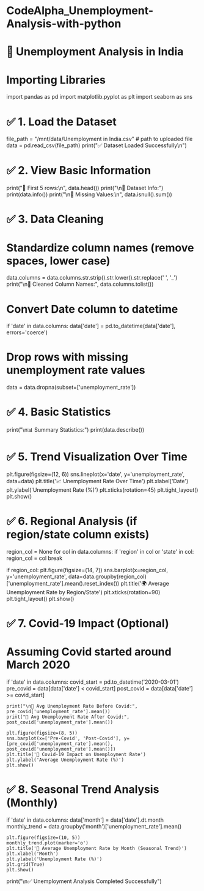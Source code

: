 # CodeAlpha_Unemployment-Analysis-with-python
# 📌 Unemployment Analysis in India
# Importing Libraries
import pandas as pd
import matplotlib.pyplot as plt
import seaborn as sns

# ✅ 1. Load the Dataset
file_path = "/mnt/data/Unemployment in India.csv"  # path to uploaded file
data = pd.read_csv(file_path)
print("✅ Dataset Loaded Successfully\n")

# ✅ 2. View Basic Information
print("📌 First 5 rows:\n", data.head())
print("\n📌 Dataset Info:")
print(data.info())
print("\n📌 Missing Values:\n", data.isnull().sum())

# ✅ 3. Data Cleaning
# Standardize column names (remove spaces, lower case)
data.columns = data.columns.str.strip().str.lower().str.replace(' ', '_')
print("\n📌 Cleaned Column Names:", data.columns.tolist())

# Convert Date column to datetime
if 'date' in data.columns:
    data['date'] = pd.to_datetime(data['date'], errors='coerce')

# Drop rows with missing unemployment rate values
data = data.dropna(subset=['unemployment_rate'])

# ✅ 4. Basic Statistics
print("\n📊 Summary Statistics:")
print(data.describe())

# ✅ 5. Trend Visualization Over Time
plt.figure(figsize=(12, 6))
sns.lineplot(x='date', y='unemployment_rate', data=data)
plt.title('📈 Unemployment Rate Over Time')
plt.xlabel('Date')
plt.ylabel('Unemployment Rate (%)')
plt.xticks(rotation=45)
plt.tight_layout()
plt.show()

# ✅ 6. Regional Analysis (if region/state column exists)
region_col = None
for col in data.columns:
    if 'region' in col or 'state' in col:
        region_col = col
        break

if region_col:
    plt.figure(figsize=(14, 7))
    sns.barplot(x=region_col, y='unemployment_rate', data=data.groupby(region_col)['unemployment_rate'].mean().reset_index())
    plt.title('🌍 Average Unemployment Rate by Region/State')
    plt.xticks(rotation=90)
    plt.tight_layout()
    plt.show()

# ✅ 7. Covid-19 Impact (Optional)
# Assuming Covid started around March 2020
if 'date' in data.columns:
    covid_start = pd.to_datetime('2020-03-01')
    pre_covid = data[data['date'] < covid_start]
    post_covid = data[data['date'] >= covid_start]

    print("\n📌 Avg Unemployment Rate Before Covid:", pre_covid['unemployment_rate'].mean())
    print("📌 Avg Unemployment Rate After Covid:", post_covid['unemployment_rate'].mean())

    plt.figure(figsize=(8, 5))
    sns.barplot(x=['Pre-Covid', 'Post-Covid'], y=[pre_covid['unemployment_rate'].mean(), post_covid['unemployment_rate'].mean()])
    plt.title('🦠 Covid-19 Impact on Unemployment Rate')
    plt.ylabel('Average Unemployment Rate (%)')
    plt.show()

# ✅ 8. Seasonal Trend Analysis (Monthly)
if 'date' in data.columns:
    data['month'] = data['date'].dt.month
    monthly_trend = data.groupby('month')['unemployment_rate'].mean()

    plt.figure(figsize=(10, 5))
    monthly_trend.plot(marker='o')
    plt.title('📆 Average Unemployment Rate by Month (Seasonal Trend)')
    plt.xlabel('Month')
    plt.ylabel('Unemployment Rate (%)')
    plt.grid(True)
    plt.show()

print("\n✅ Unemployment Analysis Completed Successfully")
